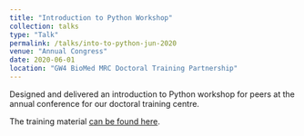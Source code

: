 ```yaml
---
title: "Introduction to Python Workshop"
collection: talks
type: "Talk"
permalink: /talks/into-to-python-jun-2020
venue: "Annual Congress"
date: 2020-06-01
location: "GW4 BioMed MRC Doctoral Training Partnership"
---
```


Designed and delivered an introduction to Python workshop for peers at the annual conference for our doctoral training centre. 


The training material [can be found here](https://github.com/ninadicara/intro-to-python). 
